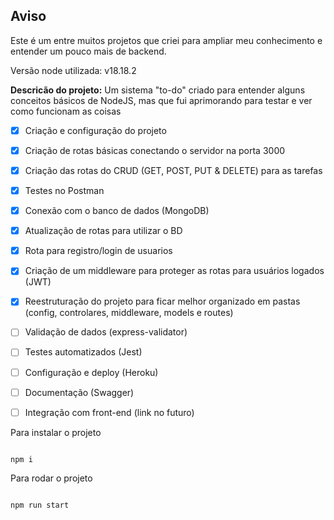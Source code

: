 ## Aviso
Este é um entre muitos projetos que criei para ampliar meu conhecimento e entender um pouco mais de backend.


Versão node utilizada: v18.18.2

**Descricão do projeto:**
Um sistema "to-do" criado para entender alguns conceitos básicos de NodeJS, mas que fui aprimorando para testar e ver como funcionam as coisas
 - [x] Criação e configuração do projeto
 - [x] Criação de rotas básicas conectando o servidor na porta 3000
 - [x] Criação das rotas do CRUD (GET, POST, PUT & DELETE) para as tarefas
 - [x] Testes no Postman
 - [x] Conexão com o banco de dados (MongoDB)
 - [x] Atualização de rotas para utilizar o BD
 - [x] Rota para registro/login de usuarios
 - [x] Criação de um middleware para proteger as rotas para usuários logados (JWT)
 - [x] Reestruturação do projeto para ficar melhor organizado em pastas (config, controlares, middleware, models e routes)
 - [ ] Validação de dados (express-validator)
 - [ ] Testes automatizados (Jest)
 - [ ] Configuração e deploy (Heroku)
 - [ ] Documentação (Swagger)
 - [ ] Integração com front-end (link no futuro)


 Para instalar o projeto

```

npm i

```

 Para rodar o projeto

```

npm run start

```